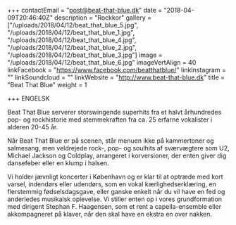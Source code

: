 +++
contactEmail = "post@beat-that-blue.dk"
date = "2018-04-09T20:46:40Z"
description = "Rockkor"
gallery = ["/uploads/2018/04/12/beat_that_blue_5.jpg", "/uploads/2018/04/12/beat_that_blue_1.jpg", "/uploads/2018/04/12/beat_that_blue_4.jpg", "/uploads/2018/04/12/beat_that_blue_2.jpg", "/uploads/2018/04/12/beat_that_blue_3.jpg"]
image = "/uploads/2018/04/12/beat_that_blue_6.jpg"
imageVertAlign = 40
linkFacebook = "https://www.facebook.com/beatthatblue/"
linkInstagram = ""
linkSoundcloud = ""
linkWebsite = "http://www.beat-that-blue.dk"
title = "Beat That Blue"
weight = 1

+++
ENGELSK

Beat That Blue serverer storswingende superhits fra et halvt århundredes pop- og rockhistorie med stemmekraften fra ca. 25 erfarne vokalister i alderen 20-45 år.

Når Beat That Blue er på scenen, står menuen ikke på kammertoner og salmesang, men veldrejede rock-, pop- og soulhits af sværvægtere som U2, Michael Jackson og Coldplay, arrangeret i korversioner, der enten giver dig dansefeber eller en klump i halsen.

Vi holder jævnligt koncerter i København og er klar til at optræde med kort varsel, indendørs eller udendørs, som en vokal kærlighedserklæring, en flerstemmig fødselsdagsgave, eller ganske enkelt når du vil have en fed og anderledes musikalsk oplevelse. Vi stiller enten op i vores grundformation med dirigent Stephan F. Haagensen, som et rent a capella-ensemble eller akkompagneret på klaver, når den skal have en ekstra en over nakken.
